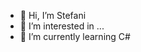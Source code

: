 - 👋 Hi, I’m Stefani
- 👀 I’m interested in ...
- 🌱 I’m currently learning C#

<!---
stefi245/stefi245 is a ✨ special ✨ repository because its `README.md` (this file) appears on your GitHub profile.
You can click the Preview link to take a look at your changes.
--->
